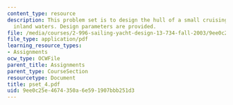 ```yaml
---
content_type: resource
description: This problem set is to design the hull of a small cruising sailboat for
  inland waters. Design parameters are provided.
file: /media/courses/2-996-sailing-yacht-design-13-734-fall-2003/9ee0c25e4674350a6e591907bbb251d3_pset_4.pdf
file_type: application/pdf
learning_resource_types:
- Assignments
ocw_type: OCWFile
parent_title: Assignments
parent_type: CourseSection
resourcetype: Document
title: pset_4.pdf
uid: 9ee0c25e-4674-350a-6e59-1907bbb251d3
---
```

